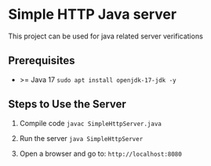 # Simple HTTP Java server
This project can be used for java related server verifications

## Prerequisites
- \>= Java 17 
    `sudo apt install openjdk-17-jdk -y`

## Steps to Use the Server
1. Compile code
`javac SimpleHttpServer.java`

2. Run the server
`java SimpleHttpServer`

3. Open a browser and go to:
`http://localhost:8080`